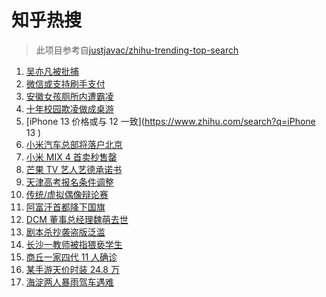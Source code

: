 # 知乎热搜

> 此项目参考自[justjavac/zhihu-trending-top-search](https://github.com/justjavac/zhihu-trending-top-search/blob/main/utils.ts)

<!-- BEGIN -->
  <!-- 最后更新时间:Wed Aug 18 2021 03:11:13 GMT+0000 (Coordinated Universal Time) -->
  1. [吴亦凡被批捕](https://www.zhihu.com/search?q=吴亦凡)
1. [微信或支持刷手支付](https://www.zhihu.com/search?q=刷手支付)
1. [安徽女孩厕所内遭霸凌](https://www.zhihu.com/search?q=校园暴力)
1. [十年校园欺凌做成桌游](https://www.zhihu.com/search?q=桌游)
1. [iPhone 13 价格或与 12 一致](https://www.zhihu.com/search?q=iPhone 13 )
1. [小米汽车总部将落户北京](https://www.zhihu.com/search?q=小米汽车)
1. [小米 MIX 4 首卖秒售罄](https://www.zhihu.com/search?q=小米mix4)
1. [芒果 TV 艺人艺德承诺书](https://www.zhihu.com/search?q=艺德承诺书)
1. [天津高考报名条件调整](https://www.zhihu.com/search?q=天津高考)
1. [传统/虚拟偶像辩论赛](https://www.zhihu.com/search?q=华语辩论世界杯)
1. [阿富汗首都降下国旗](https://www.zhihu.com/search?q=阿富汗)
1. [DCM 董事总经理魏萌去世](https://www.zhihu.com/search?q=魏萌)
1. [剧本杀抄袭盗版泛滥](https://www.zhihu.com/search?q=剧本杀)
1. [长沙一教师被指猥亵学生](https://www.zhihu.com/search?q=长郡中学)
1. [商丘一家四代 11 人确诊](https://www.zhihu.com/search?q=商丘疫情)
1. [某手游天价时装 24.8 万](https://www.zhihu.com/search?q=一梦江湖)
1. [海淀两人暴雨驾车遇难](https://www.zhihu.com/search?q=驾车涉水)
  <!-- END -->